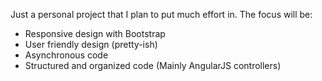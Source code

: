 Just a personal project that I plan to put much effort in.
The focus will be:
 - Responsive design with Bootstrap
 - User friendly design (pretty-ish)
 - Asynchronous code
 - Structured and organized code (Mainly AngularJS controllers)
